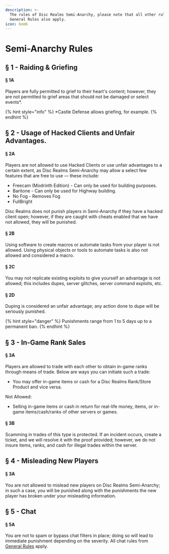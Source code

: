 ```yaml
---
description: >-
  The rules of Disc Realms Semi-Anarchy, please note that all other rules from
  General Rules also apply.
icon: bomb
---
```


# Semi-Anarchy Rules

## § 1 - Raiding & Griefing&#x20;

#### § 1A

Players are fully permitted to grief to their heart's content; however, they are not permitted to grief areas that should not be damaged or select events\*.

{% hint style="info" %}
\*Castle Defense allows griefing, for example.
{% endhint %}

## § 2 - Usage of Hacked Clients and Unfair Advantages.

#### § 2A

Players are not allowed to use Hacked Clients or use unfair advantages to a certain extent, as Disc Realms Semi-Anarchy may allow a select few features that are free to use — these include:

* Freecam (Modrinth Edition) - Can only be used for building purposes.
* Baritone - Can only be used for Highway building.
* No Fog - Removes Fog
* FullBright

Disc Realms does not punish players in Semi-Anarchy if they have a hacked client open; however, if they are caught with cheats enabled that we have not allowed, they will be punished.

#### § 2B

Using software to create macros or automate tasks from your player is not allowed. Using physical objects or tools to automate tasks is also not allowed and considered a macro.

#### § 2C

You may not replicate existing exploits to give yourself an advantage is not allowed; this includes dupes, server glitches,  server command exploits, etc.

#### § 2D

Duping is considered an unfair advantage; any action done to dupe will be seriously punished.

{% hint style="danger" %}
Punishments range from 1 to 5 days up to a permanent ban.
{% endhint %}

## § 3 - In-Game Rank Sales

#### § 3A

Players are allowed to trade with each other to obtain in-game ranks through means of trade. Below are ways you can initiate such a trade:

* You may offer in-game items or cash for a Disc Realms Rank/Store Product and vice versa.

Not Allowed:

* Selling in-game items or cash in return for real-life money, items, or in-game items/cash/ranks of other servers or games.

#### § 3B

Scamming in trades of this type is protected. If an incident occurs, create a ticket, and we will resolve it with the proof provided; however, we do not insure items, ranks, and cash for illegal trades within the server.&#x20;

## § 4 - Misleading New Players

#### § 3A

You are not allowed to mislead new players on Disc Realms Semi-Anarchy; in such a case, you will be punished along with the punishments the new player has broken under your misleading information.

## § 5 - Chat

#### § 5A

You are not to spam or bypass chat filters in place; doing so will lead to immediate punishment depending on the severity. All chat rules from [General Rules](https://wiki.discrealms.net/server-information/general-rules#id-5-nsfw-and-inappropriate-content) apply.

